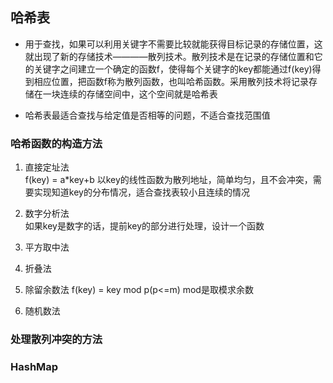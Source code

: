 ## 哈希表

- 用于查找，如果可以利用关键字不需要比较就能获得目标记录的存储位置，这就出现了新的存储技术————散列技术。散列技术是在记录的存储位置和它的关键字之间建立一个确定的函数f，使得每个关键字的key都能通过f(key)得到相应位置，把函数f称为散列函数，也叫哈希函数。采用散列技术将记录存储在一块连续的存储空间中，这个空间就是哈希表

- 哈希表最适合查找与给定值是否相等的问题，不适合查找范围值

### 哈希函数的构造方法

1. 直接定址法  
    f(key) = a*key+b 以key的线性函数为散列地址，简单均匀，且不会冲突，需要实现知道key的分布情况，适合查找表较小且连续的情况

2. 数字分析法    
    如果key是数字的话，提前key的部分进行处理，设计一个函数

3. 平方取中法

4. 折叠法

5. 除留余数法
    f(key) = key mod p(p<=m) mod是取模求余数

6. 随机数法

### 处理散列冲突的方法

### HashMap